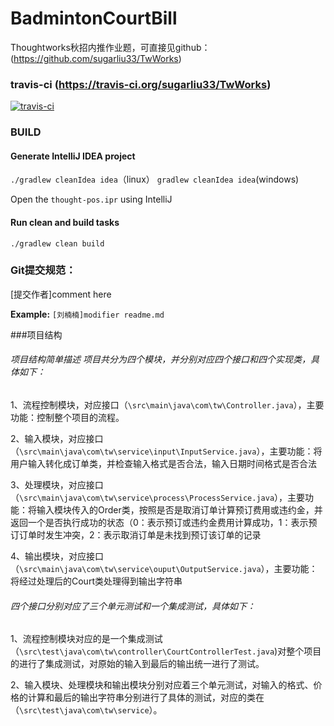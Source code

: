 # BadmintonCourtBill
Thoughtworks秋招内推作业题，可直接见github：(https://github.com/sugarliu33/TwWorks)

### travis-ci (https://travis-ci.org/sugarliu33/TwWorks)
[![travis-ci](https://travis-ci.org/sugarliu33/BadmintonCourtBill.svg)](https://travis-ci.org/sugarliu33/BadmintonCourtBill)

### BUILD

#### Generate IntelliJ IDEA project
`./gradlew cleanIdea idea`（linux）  `gradlew cleanIdea idea`(windows)

Open the `thought-pos.ipr` using IntelliJ

#### Run clean and build tasks
`./gradlew clean build`

### Git提交规范：

[提交作者]comment here 

**Example:** `[刘楠楠]modifier readme.md`

###项目结构

###### 项目结构简单描述 项目共分为四个模块，并分别对应四个接口和四个实现类，具体如下：

1、流程控制模块，对应接口（```\src\main\java\com\tw\Controller.java```），主要功能：控制整个项目的流程。

2、输入模块，对应接口（```\src\main\java\com\tw\service\input\InputService.java```），主要功能：将用户输入转化成订单类，并检查输入格式是否合法，输入日期时间格式是否合法

3、处理模块，对应接口（```\src\main\java\com\tw\service\process\ProcessService.java```），主要功能：将输入模块传入的Order类，按照是否是取消订单计算预订费用或违约金，并返回一个是否执行成功的状态（0：表示预订或违约金费用计算成功，1：表示预订订单时发生冲突，2：表示取消订单是未找到预订该订单的记录

4、输出模块，对应接口（```\src\main\java\com\tw\service\ouput\OutputService.java```），主要功能：将经过处理后的Court类处理得到输出字符串

###### 四个接口分别对应了三个单元测试和一个集成测试，具体如下：
1、流程控制模块对应的是一个集成测试（```\src\test\java\com\tw\controller\CourtControllerTest.java```)对整个项目的进行了集成测试，对原始的输入到最后的输出统一进行了测试。

2、输入模块、处理模块和输出模块分别对应着三个单元测试，对输入的格式、价格的计算和最后的输出字符串分别进行了具体的测试，对应的类在（```\src\test\java\com\tw\service```）。
   

